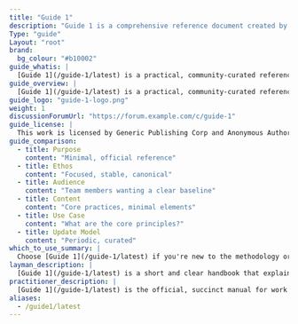 ```yaml
---
title: "Guide 1"
description: "Guide 1 is a comprehensive reference document created by a community of practitioners. This guide was developed with the help and support of many contributors. It is our pledge that we will continue to promote a safe, diverse, and inclusive community so that all who participate can benefit. As a starting point to that end, this guide is offered free to anyone who wishes to use it."
Type: "guide"
Layout: "root"
brand:
  bg_colour: "#b10002"
guide_whatis: |
  [Guide 1](/guide-1/latest) is a practical, community-curated reference for best practices in knowledge work. It defines the essential practices, measures, and language for designing, running, and improving work systems.
guide_overview: |
  [Guide 1](/guide-1/latest) is a practical, community-curated reference for best practices in knowledge work.
guide_logo: "guide-1-logo.png"
weight: 1
discussionForumUrl: "https://forum.example.com/c/guide-1"
guide_license: |
  This work is licensed by Generic Publishing Corp and Anonymous Authors under a Creative Commons Attribution 4.0 International License.
guide_comparison:
  - title: Purpose
    content: "Minimal, official reference"
  - title: Ethos
    content: "Focused, stable, canonical"
  - title: Audience
    content: "Team members wanting a clear baseline"
  - title: Content
    content: "Core practices, minimal elements"
  - title: Use Case
    content: "What are the core principles?"
  - title: Update Model
    content: "Periodic, curated"
which_to_use_summary: |
  Choose [Guide 1](/guide-1/latest) if you're new to the methodology or need a stable, minimal reference. It's ideal for team members who want to start simple and build understanding.
layman_description: |
  [Guide 1](/guide-1/latest) is a short and clear handbook that explains how to manage work effectively. It helps team members visualize what they're working on, avoid multitasking, and deliver more reliably. It's written to be easy to follow, with just the essentials. Perfect for any team that wants a simple way to organize work and improve flow.
practitioner_description: |
  [Guide 1](/guide-1/latest) is the official, succinct manual for work management in knowledge work. It outlines strategies for optimizing the flow of value through a process, using three core practices: visualizing workflow, actively managing work items, and continuously improving the workflow. It defines a minimal set of required elements and flow metrics. This guide is ideal for establishing a shared understanding of fundamentals in teams or organizations, especially where simplicity, stability, and clarity are essential.
aliases:
  - /guide1/latest
---
```

